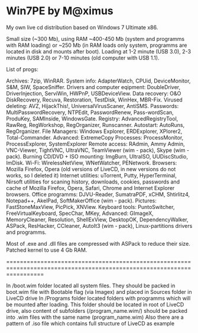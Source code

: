 Win7PE by M@ximus
=======================================================================================================================

My own live cd distribution based on Windows 7 Ultimate x86.

Small size (~300 Mb), using RAM ~400-450 Mb (system and programms with RAM loading) or ~250 Mb (in RAM loads only system, programms are located in disk and mounts after boot).
Loading at 1-2 minute (USB 3.0), 2-3 minutes (USB 2.0) or 7-10 minutes (old computer with USB 1.1).

List of progs:

Archives: 7zip, WinRAR.
System info: AdapterWatch, CPUid, DeviceMonitor, S&M, SIW, SpaceSniffer.
Drivers and computer eqipment: DoubleDriver, DriverInjection, ServiWin, HWPnP, USBDeviceView.
Data recovery: O&O DiskRecovery, Recuva, Restoration, TestDisk, WinHex, MBR-Fix.
Virused deleting: AVZ, HijackThis!, UniversalVirusScaner, AntiSMS.
Passwords: MultiPasswordRecovery, NTPEdit, PasswordRenew, Pass-wordScan, ProduKey, SAMInside, WindowsGate.
Registry: AdvancedRegistryTool, RawReg, RegWorkshop, RegOrganizer, Runscanner.
Autostart: AutoRuns, RegOrganizer.
File Managers: Windows Explorer, ERDExplorer, XPlorer2, Total-Commander. Advanced: ExtremeCopy
Processes: ProcessMonitor, ProcessExplorer, SystemExplorer
Remote access: RAdmin, Ammy Admin, VNC-Viewer, TightVNC, UltraVNC, TeamViewer (wim - pack), Skype (wim - pack).
Burning CD/DVD + ISO mounting: ImgBurn, UltraISO, UUDiscStudio, ImDisk.
Wi-Fi: WirelessNetView, WNetWatcher, PENetwork.
Browsers: Mozilla Firefox, Opera (old versions of LiveCD, in new versions do not works, so I deleted it)
Internet utilities: uTorrent, Putty, HyperTerminal, Nirsoft utilities for scaning history, downloads, cookies, passwords and cache of  Mozilla Firefox, Opera, Safari, Chrome and Internet Explorer browsers.
Office programms: DJVU-Reader, SumatraPDF, xCHM, Shtirlitz4, Notepad++, AkelPad, SoftMakerOffice (wim - pack).
Pictures: FastStoneMaxView, PicPick, XNView.
Keyboard tools: PuntoSwitcher, FreeVirtualKeyboard, SpecChar, MKey, 
Advanced: GImageX, MemoryCleaner, Resolution, ShellExView, DesktopOK, DependencyWalker, ASPack, ResHacker, CCleaner, AutoIt3 (wim - pack), Linux-partitions drivers and programms.

Most of .exe and .dll files are compressed with ASPack to reduce their size. Patched kernel to use 4 Gb RAM.

=======================================================================================================================

In /boot.wim folder located all system files. They should be packed in boot.wim file with Bootable flag (via Imagex) and placed in Sources folder in LiveCD drive
In /Programs folder located folders with programms which will be mounted after loading. This folder should be located in root of LiveCD drive, also content of subfolders (/program_name.wim/) should be packed into .wim files with the same name (program_name.wim)
Also there are a pattern of .iso file which contains full structure of LiveCD as example
